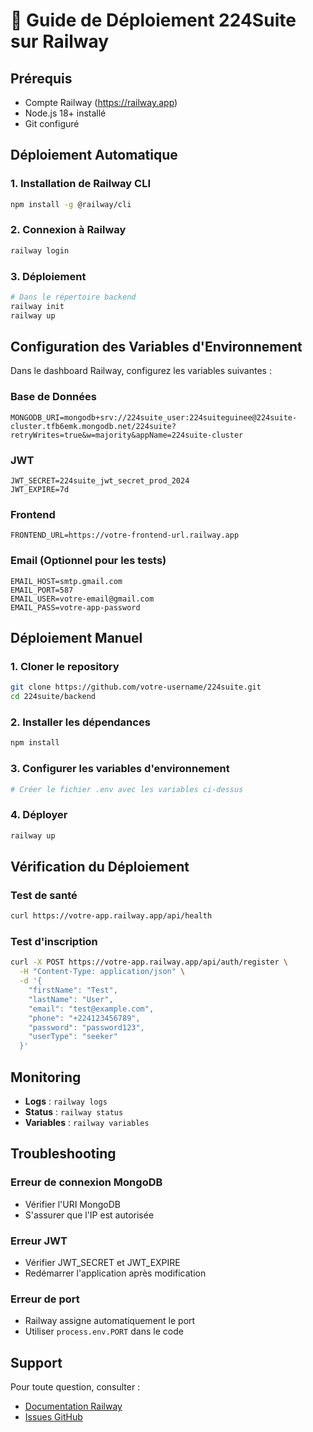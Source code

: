 # 🚀 Guide de Déploiement 224Suite sur Railway

## Prérequis

- Compte Railway (https://railway.app)
- Node.js 18+ installé
- Git configuré

## Déploiement Automatique

### 1. Installation de Railway CLI
```bash
npm install -g @railway/cli
```

### 2. Connexion à Railway
```bash
railway login
```

### 3. Déploiement
```bash
# Dans le répertoire backend
railway init
railway up
```

## Configuration des Variables d'Environnement

Dans le dashboard Railway, configurez les variables suivantes :

### Base de Données
```
MONGODB_URI=mongodb+srv://224suite_user:224suiteguinee@224suite-cluster.tfb6emk.mongodb.net/224suite?retryWrites=true&w=majority&appName=224suite-cluster
```

### JWT
```
JWT_SECRET=224suite_jwt_secret_prod_2024
JWT_EXPIRE=7d
```

### Frontend
```
FRONTEND_URL=https://votre-frontend-url.railway.app
```

### Email (Optionnel pour les tests)
```
EMAIL_HOST=smtp.gmail.com
EMAIL_PORT=587
EMAIL_USER=votre-email@gmail.com
EMAIL_PASS=votre-app-password
```

## Déploiement Manuel

### 1. Cloner le repository
```bash
git clone https://github.com/votre-username/224suite.git
cd 224suite/backend
```

### 2. Installer les dépendances
```bash
npm install
```

### 3. Configurer les variables d'environnement
```bash
# Créer le fichier .env avec les variables ci-dessus
```

### 4. Déployer
```bash
railway up
```

## Vérification du Déploiement

### Test de santé
```bash
curl https://votre-app.railway.app/api/health
```

### Test d'inscription
```bash
curl -X POST https://votre-app.railway.app/api/auth/register \
  -H "Content-Type: application/json" \
  -d '{
    "firstName": "Test",
    "lastName": "User",
    "email": "test@example.com",
    "phone": "+224123456789",
    "password": "password123",
    "userType": "seeker"
  }'
```

## Monitoring

- **Logs** : `railway logs`
- **Status** : `railway status`
- **Variables** : `railway variables`

## Troubleshooting

### Erreur de connexion MongoDB
- Vérifier l'URI MongoDB
- S'assurer que l'IP est autorisée

### Erreur JWT
- Vérifier JWT_SECRET et JWT_EXPIRE
- Redémarrer l'application après modification

### Erreur de port
- Railway assigne automatiquement le port
- Utiliser `process.env.PORT` dans le code

## Support

Pour toute question, consulter :
- [Documentation Railway](https://docs.railway.app)
- [Issues GitHub](https://github.com/votre-username/224suite/issues)
